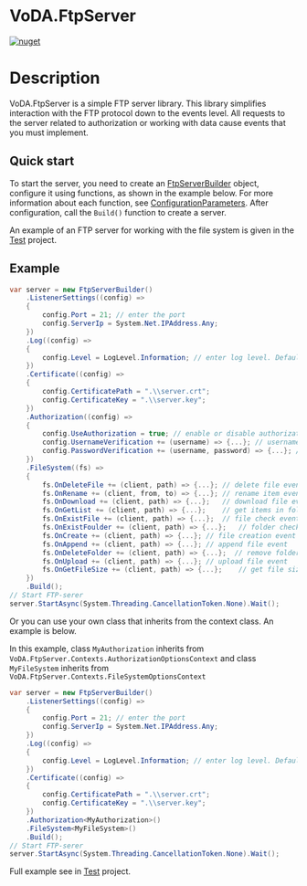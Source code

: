 # VoDA.FtpServer

[![nuget](https://img.shields.io/static/v1?label=NuGet&message=VoDA.FtpServer&color=blue&logo=nuget)](https://www.nuget.org/packages/VoDA.FtpServer)

# Description

VoDA.FtpServer is a simple FTP server library. This library simplifies interaction with the FTP protocol down to the events level. All requests to the server related to authorization or working with data cause events that you must implement.

## Quick start

To start the server, you need to create an [FtpServerBuilder](https://github.com/VoDACode/VoDA.FtpServer/blob/master/VoDA.FtpServer/FtpServerBuilder.cs) object, configure it using functions, as shown in the example below. For more information about each function, see [ConfigurationParameters](https://github.com/VoDACode/VoDA.FtpServer/blob/master/docs/ConfigurationParameters.md). After configuration, call the ```Build()``` function to create a server.

An example of an FTP server for working with the file system is given in the [Test](https://github.com/VoDACode/VoDA.FtpServer/tree/master/Test) project.

## Example

```c#
var server = new FtpServerBuilder()
    .ListenerSettings((config) =>
    {
        config.Port = 21; // enter the port
        config.ServerIp = System.Net.IPAddress.Any;
    })    
    .Log((config) =>
    {
        config.Level = LogLevel.Information; // enter log level. Default: Information
    })
    .Certificate((config) =>
    {
        config.CertificatePath = ".\\server.crt";
        config.CertificateKey = ".\\server.key";
    })
    .Authorization((config) =>
    {
        config.UseAuthorization = true; // enable or disable authorization
        config.UsernameVerification += (username) => {...}; // username verification
        config.PasswordVerification += (username, password) => {...}; //verification of username and password
    })
    .FileSystem((fs) =>
    {
        fs.OnDeleteFile += (client, path) => {...}; // delete file event
        fs.OnRename += (client, from, to) => {...}; // rename item event
        fs.OnDownload += (client, path) => {...};   // download file event
        fs.OnGetList += (client, path) => {...};    // get items in folder event
        fs.OnExistFile += (client, path) => {...};  // file check event
        fs.OnExistFoulder += (client, path) => {...};   // folder check event
        fs.OnCreate += (client, path) => {...}; // file creation event
        fs.OnAppend += (client, path) => {...}; // append file event
        fs.OnDeleteFolder += (client, path) => {...};  // remove folder event
        fs.OnUpload += (client, path) => {...}; // upload file event
        fs.OnGetFileSize += (client, path) => {...};    // get file size event
    })
    .Build();
// Start FTP-serer
server.StartAsync(System.Threading.CancellationToken.None).Wait();
```

Or you can use your own class that inherits from the context class. An example is below.

In this example, class ```MyAuthorization``` inherits from ```VoDA.FtpServer.Contexts.AuthorizationOptionsContext``` and class ```MyFileSystem``` inherits from ```VoDA.FtpServer.Contexts.FileSystemOptionsContext```

```c#
var server = new FtpServerBuilder()
    .ListenerSettings((config) =>
    {
        config.Port = 21; // enter the port
        config.ServerIp = System.Net.IPAddress.Any;
    })    
    .Log((config) =>
    {
        config.Level = LogLevel.Information; // enter log level. Default: Information
    })
    .Certificate((config) =>
    {
        config.CertificatePath = ".\\server.crt";
        config.CertificateKey = ".\\server.key";
    })
    .Authorization<MyAuthorization>()
    .FileSystem<MyFileSystem>()
    .Build();
// Start FTP-serer
server.StartAsync(System.Threading.CancellationToken.None).Wait();
```

Full example see in [Test](https://github.com/VoDACode/VoDA.FtpServer/tree/master/Test) project.
